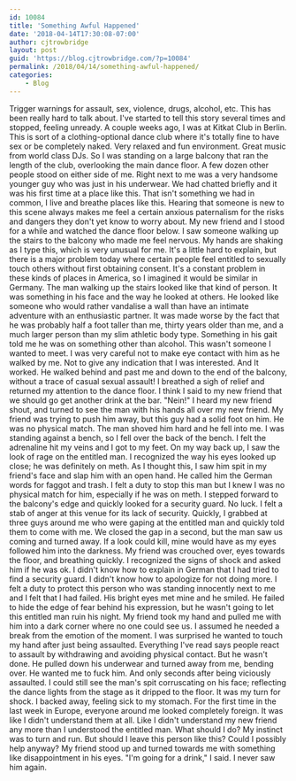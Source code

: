 ```yaml
---
id: 10084
title: 'Something Awful Happened'
date: '2018-04-14T17:30:08-07:00'
author: cjtrowbridge
layout: post
guid: 'https://blog.cjtrowbridge.com/?p=10084'
permalink: /2018/04/14/something-awful-happened/
categories:
    - Blog
---
```


Trigger warnings for assault, sex, violence, drugs, alcohol, etc. This has been really hard to talk about. I've started to tell this story several times and stopped, feeling unready. A couple weeks ago, I was at Kitkat Club in Berlin. This is sort of a clothing-optional dance club where it's totally fine to have sex or be completely naked. Very relaxed and fun environment. Great music from world class DJs. So I was standing on a large balcony that ran the length of the club, overlooking the main dance floor. A few dozen other people stood on either side of me. Right next to me was a very handsome younger guy who was just in his underwear. We had chatted briefly and it was his first time at a place like this. That isn't something we had in common, I live and breathe places like this. Hearing that someone is new to this scene always makes me feel a certain anxious paternalism for the risks and dangers they don't yet know to worry about. My new friend and I stood for a while and watched the dance floor below. I saw someone walking up the stairs to the balcony who made me feel nervous. My hands are shaking as I type this, which is very unusual for me. It's a little hard to explain, but there is a major problem today where certain people feel entitled to sexually touch others without first obtaining consent. It's a constant problem in these kinds of places in America, so I imagined it would be similar in Germany. The man walking up the stairs looked like that kind of person. It was something in his face and the way he looked at others. He looked like someone who would rather vandalise a wall than have an intimate adventure with an enthusiastic partner. It was made worse by the fact that he was probably half a foot taller than me, thirty years older than me, and a much larger person than my slim athletic body type. Something in his gait told me he was on something other than alcohol. This wasn't someone I wanted to meet. I was very careful not to make eye contact with him as he walked by me. Not to give any indication that I was interested. And It worked. He walked behind and past me and down to the end of the balcony, without a trace of casual sexual assault! I breathed a sigh of relief and returned my attention to the dance floor. I think I said to my new friend that we should go get another drink at the bar. "Nein!" I heard my new friend shout, and turned to see the man with his hands all over my new friend. My friend was trying to push him away, but this guy had a solid foot on him. He was no physical match. The man shoved him hard and he fell into me. I was standing against a bench, so I fell over the back of the bench. I felt the adrenaline hit my veins and I got to my feet. On my way back up, I saw the look of rage on the entitled man. I recognized the way his eyes looked up close; he was definitely on meth. As I thought this, I saw him spit in my friend's face and slap him with an open hand. He called him the German words for faggot and trash. I felt a duty to stop this man but I knew I was no physical match for him, especially if he was on meth. I stepped forward to the balcony's edge and quickly looked for a security guard. No luck. I felt a stab of anger at this venue for its lack of security. Quickly, I grabbed at three guys around me who were gaping at the entitled man and quickly told them to come with me. We closed the gap in a second, but the man saw us coming and turned away. If a look could kill, mine would have as my eyes followed him into the darkness. My friend was crouched over, eyes towards the floor, and breathing quickly. I recognized the signs of shock and asked him if he was ok. I didn't know how to explain in German that I had tried to find a security guard. I didn't know how to apologize for not doing more. I felt a duty to protect this person who was standing innocently next to me and I felt that I had failed. His bright eyes met mine and he smiled. He failed to hide the edge of fear behind his expression, but he wasn't going to let this entitled man ruin his night. My friend took my hand and pulled me with him into a dark corner where no one could see us. I assumed he needed a break from the emotion of the moment. I was surprised he wanted to touch my hand after just being assaulted. Everything I've read says people react to assault by withdrawing and avoiding physical contact. But he wasn't done. He pulled down his underwear and turned away from me, bending over. He wanted me to fuck him. And only seconds after being viciously assaulted. I could still see the man's spit corruscating on his face; reflecting the dance lights from the stage as it dripped to the floor. It was my turn for shock. I backed away, feeling sick to my stomach. For the first time in the last week in Europe, everyone around me looked completely foreign. It was like I didn't understand them at all. Like I didn't understand my new friend any more than I understood the entitled man. What should I do? My instinct was to turn and run. But should I leave this person like this? Could I possibly help anyway? My friend stood up and turned towards me with something like disappointment in his eyes. "I'm going for a drink," I said. I never saw him again.